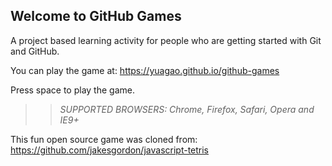## Welcome to GitHub Games

A project based learning activity for people who are getting started with Git and GitHub.

You can play the game at: https://yuagao.github.io/github-games

Press space to play the game.

>> _*SUPPORTED BROWSERS*: Chrome, Firefox, Safari, Opera and IE9+_

This fun open source game was cloned from: https://github.com/jakesgordon/javascript-tetris
